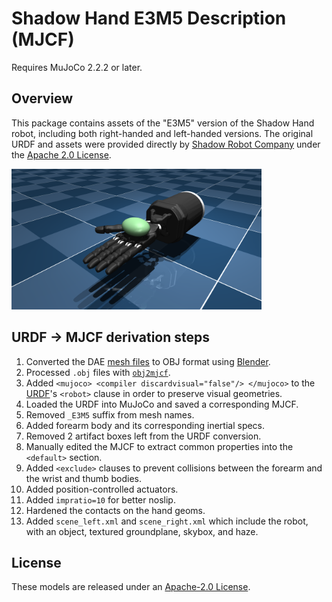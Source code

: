 # Shadow Hand E3M5 Description (MJCF)

Requires MuJoCo 2.2.2 or later.

## Overview

This package contains assets of the "E3M5" version of the Shadow Hand robot,
including both right-handed and left-handed versions.
The original URDF and assets were provided directly by
[Shadow Robot Company](https://www.shadowrobot.com/) under the
[Apache 2.0 License](LICENSE).

<p float="left">
  <img src="shadow_hand.png" width="400">
</p>

## URDF → MJCF derivation steps

1. Converted the DAE [mesh
   files](https://github.com/shadow-robot/sr_common/tree/noetic-devel/sr_description/meshes/)
   to OBJ format using [Blender](https://www.blender.org/).
2. Processed `.obj` files with [`obj2mjcf`](https://github.com/kevinzakka/obj2mjcf).
3. Added `<mujoco> <compiler discardvisual="false"/> </mujoco>` to the
   [URDF](https://github.com/shadow-robot/sr_common/blob/noetic-devel/sr_description/hand/xacro/forearm/forearm_e.urdf.xacro)'s
   `<robot>` clause in order to preserve visual geometries.
4. Loaded the URDF into MuJoCo and saved a corresponding MJCF.
5. Removed `_E3M5` suffix from mesh names.
6. Added forearm body and its corresponding inertial specs.
7. Removed 2 artifact boxes left from the URDF conversion.
8. Manually edited the MJCF to extract common properties into the `<default>` section.
9. Added `<exclude>` clauses to prevent collisions between the forearm and the
    wrist and thumb bodies.
10. Added position-controlled actuators.
11. Added `impratio=10` for better noslip.
12. Hardened the contacts on the hand geoms.
13. Added `scene_left.xml` and `scene_right.xml` which include the robot, with
    an object, textured groundplane, skybox, and haze.

## License

These models are released under an [Apache-2.0 License](LICENSE).

